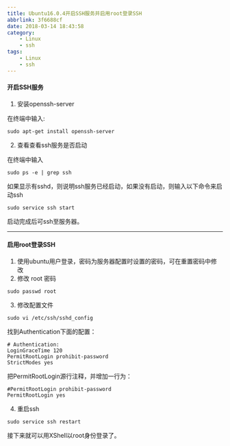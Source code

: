 ```yaml
---
title: Ubuntu16.0.4开启SSH服务并启用root登录SSH
abbrlink: 3f6688cf
date: 2018-03-14 18:43:58
category:
    - Linux
    - ssh
tags:
    - Linux
    - ssh
---
```


#### 开启SSH服务

1. 安装openssh-server

在终端中输入: 

```
sudo apt-get install openssh-server
```

2. 查看查看ssh服务是否启动

在终端中输入

```
sudo ps -e | grep ssh
```
如果显示有sshd，则说明ssh服务已经启动，如果没有启动，则输入以下命令来启动ssh

```
sudo service ssh start
```
启动完成后可ssh至服务器。

---

#### 启用root登录SSH

1. 使用ubuntu用户登录，密码为服务器配置时设置的密码，可在重置密码中修改
2. 修改 root 密码
```
sudo passwd root
```
3. 修改配置文件

```
sudo vi /etc/ssh/sshd_config
```

找到Authentication下面的配置：
```
# Authentication:
LoginGraceTime 120
PermitRootLogin prohibit-password
StrictModes yes
```
把PermitRootLogin源行注释，并增加一行为：
```
#PermitRootLogin prohibit-password  
PermitRootLogin yes  
```

4. 重启ssh

```
sudo service ssh restart  
```
接下来就可以用XShell以root身份登录了。